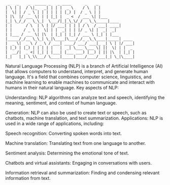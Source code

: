 ```
 _   _    _  _____ _   _ ____      _    _                
| \ | |  / \|_   _| | | |  _ \    / \  | |               
|  \| | / _ \ | | | | | | |_) |  / _ \ | |               
| |\  |/ ___ \| | | |_| |  _ <  / ___ \| |___            
|_| \_/_/ _ \_\_|  \___/|_|_\_\/_/ _ \_\_____|____       
| |      / \  | \ | |/ ___| | | | / \  / ___| ____|      
| |     / _ \ |  \| | |  _| | | |/ _ \| |  _|  _|        
| |___ / ___ \| |\  | |_| | |_| / ___ \ |_| | |___       
|_____/_/__ \_\_| \_|\____|\___/_/_ _\_\____|_____| ____ 
|  _ \|  _ \ / _ \ / ___| ____/ ___/ ___|_ _| \ | |/ ___|
| |_) | |_) | | | | |   |  _| \___ \___ \| ||  \| | |  _ 
|  __/|  _ <| |_| | |___| |___ ___) |__) | || |\  | |_| |
|_|   |_| \_\\___/ \____|_____|____/____/___|_| \_|\____|
```

Natural Language Processing (NLP) is a branch of Artificial Intelligence (AI) that allows computers to understand, interpret, and generate human language. It's a field that combines computer science, linguistics, and machine learning to enable machines to communicate and interact with humans in their natural language. 
Key aspects of NLP:

Understanding:
NLP algorithms can analyze text and speech, identifying the meaning, sentiment, and context of human language. 

Generation:
NLP can also be used to create text or speech, such as chatbots, machine translation, and text summarization. 
Applications:
NLP is used in a wide range of applications, including: 

Speech recognition: Converting spoken words into text. 

Machine translation: Translating text from one language to another. 

Sentiment analysis: Determining the emotional tone of text. 

Chatbots and virtual assistants: Engaging in conversations with users. 

Information retrieval and summarization: Finding and condensing relevant information from text. 

